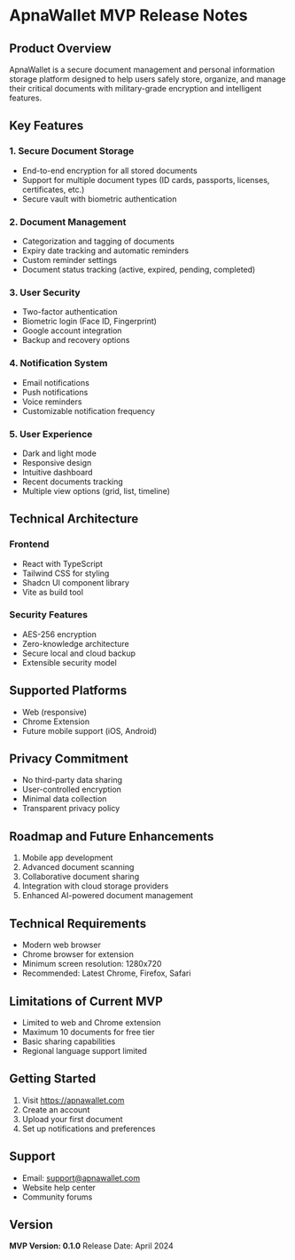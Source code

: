 
# ApnaWallet MVP Release Notes

## Product Overview

ApnaWallet is a secure document management and personal information storage platform designed to help users safely store, organize, and manage their critical documents with military-grade encryption and intelligent features.

## Key Features

### 1. Secure Document Storage
- End-to-end encryption for all stored documents
- Support for multiple document types (ID cards, passports, licenses, certificates, etc.)
- Secure vault with biometric authentication

### 2. Document Management
- Categorization and tagging of documents
- Expiry date tracking and automatic reminders
- Custom reminder settings
- Document status tracking (active, expired, pending, completed)

### 3. User Security
- Two-factor authentication
- Biometric login (Face ID, Fingerprint)
- Google account integration
- Backup and recovery options

### 4. Notification System
- Email notifications
- Push notifications
- Voice reminders
- Customizable notification frequency

### 5. User Experience
- Dark and light mode
- Responsive design
- Intuitive dashboard
- Recent documents tracking
- Multiple view options (grid, list, timeline)

## Technical Architecture

### Frontend
- React with TypeScript
- Tailwind CSS for styling
- Shadcn UI component library
- Vite as build tool

### Security Features
- AES-256 encryption
- Zero-knowledge architecture
- Secure local and cloud backup
- Extensible security model

## Supported Platforms
- Web (responsive)
- Chrome Extension
- Future mobile support (iOS, Android)

## Privacy Commitment
- No third-party data sharing
- User-controlled encryption
- Minimal data collection
- Transparent privacy policy

## Roadmap and Future Enhancements
1. Mobile app development
2. Advanced document scanning
3. Collaborative document sharing
4. Integration with cloud storage providers
5. Enhanced AI-powered document management

## Technical Requirements
- Modern web browser
- Chrome browser for extension
- Minimum screen resolution: 1280x720
- Recommended: Latest Chrome, Firefox, Safari

## Limitations of Current MVP
- Limited to web and Chrome extension
- Maximum 10 documents for free tier
- Basic sharing capabilities
- Regional language support limited

## Getting Started
1. Visit https://apnawallet.com
2. Create an account
3. Upload your first document
4. Set up notifications and preferences

## Support
- Email: support@apnawallet.com
- Website help center
- Community forums

## Version
**MVP Version: 0.1.0**
Release Date: April 2024
